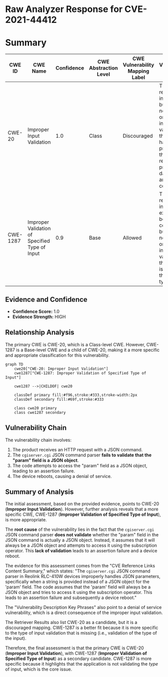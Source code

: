 # Raw Analyzer Response for CVE-2021-44412

# Summary
| CWE ID | CWE Name | Confidence | CWE Abstraction Level | CWE Vulnerability Mapping Label | CWE-Vulnerability Mapping Notes |
|---|---|---|---|---|---|
| CWE-20 | Improper Input Validation | 1.0 | Class | Discouraged | The product receives input or data, but it does not validate or incorrectly validates that the input has the properties that are required to process the data safely and correctly. |
| CWE-1287 | Improper Validation of Specified Type of Input | 0.9 | Base | Allowed | The product receives input that is expected to be of a certain type, but it does not validate or incorrectly validates that the input is actually of the expected type. |

## Evidence and Confidence

*   **Confidence Score:** 1.0
*   **Evidence Strength:** HIGH

## Relationship Analysis
The primary CWE is CWE-20, which is a Class-level CWE. However, CWE-1287 is a Base-level CWE and a child of CWE-20, making it a more specific and appropriate classification for this vulnerability.
```mermaid
graph TD
    cwe20["CWE-20: Improper Input Validation"]
    cwe1287["CWE-1287: Improper Validation of Specified Type of Input"]
    
    cwe1287 -->|CHILDOF| cwe20
    
    classDef primary fill:#f96,stroke:#333,stroke-width:2px
    classDef secondary fill:#69f,stroke:#333
    
    class cwe20 primary
    class cwe1287 secondary
```

## Vulnerability Chain
The vulnerability chain involves:
1.  The product receives an HTTP request with a JSON command.
2.  The `cgiserver.cgi` JSON command parser **fails to validate that the "param" field is a JSON object**.
3.  The code attempts to access the "param" field as a JSON object, leading to an assertion failure.
4.  The device reboots, causing a denial of service.

## Summary of Analysis
The initial assessment, based on the provided evidence, points to CWE-20 (**Improper Input Validation**). However, further analysis reveals that a more specific CWE, CWE-1287 (**Improper Validation of Specified Type of Input**), is more appropriate.

The **root cause** of the vulnerability lies in the fact that the `cgiserver.cgi` JSON command parser **does not validate** whether the "param" field in the JSON command is actually a JSON object. Instead, it assumes that it will always be a JSON object and attempts to access it using the subscription operator. This **lack of validation** leads to an assertion failure and a device reboot.

The evidence for this assessment comes from the "CVE Reference Links Content Summary," which states: "The `cgiserver.cgi` JSON command parser in Reolink RLC-410W devices improperly handles JSON parameters, specifically when a string is provided instead of a JSON object for the 'param' field. The code assumes that the 'param' field will always be a JSON object and tries to access it using the subscription operator. This leads to an assertion failure and subsequently a device reboot."

The "Vulnerability Description Key Phrases" also point to a denial of service vulnerability, which is a direct consequence of the improper input validation.

The Retriever Results also list CWE-20 as a candidate, but it is a discouraged mapping. CWE-1287 is a better fit because it is more specific to the type of input validation that is missing (i.e., validation of the type of the input).

Therefore, the final assessment is that the primary CWE is CWE-20 (**Improper Input Validation**), with CWE-1287 (**Improper Validation of Specified Type of Input**) as a secondary candidate. CWE-1287 is more specific because it highlights that the application is not validating the *type* of input, which is the core issue.